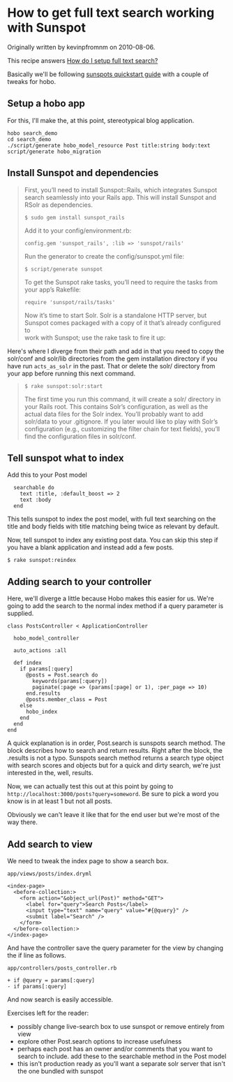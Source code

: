 # How to get full text search working with Sunspot

Originally written by kevinpfromnm on 2010-08-06.

This recipe answers [How do I setup full text search?](/questions/63-how-do-i-setup-full-text)

Basically we'll be following [sunspots quickstart guide](http://wiki.github.com/outoftime/sunspot/adding-sunspot-search-to-rails-in-5-minutes-or-less) with a couple of tweaks for hobo.

## Setup a hobo app

For this, I'll make the, at this point, stereotypical blog application.

    hobo search_demo
    cd search_demo
    ./script/generate hobo_model_resource Post title:string body:text
    script/generate hobo_migration

## Install Sunspot and dependencies

> First, you’ll need to install Sunspot::Rails, which integrates Sunspot search seamlessly into your Rails app. This will install Sunspot 
> and RSolr as dependencies.
> 
> `$ sudo gem install sunspot_rails`
> 
> Add it to your config/environment.rb:
> 
> `config.gem 'sunspot_rails', :lib => 'sunspot/rails'`
> 
> Run the generator to create the config/sunspot.yml file:
> 
> `$ script/generate sunspot`
> 
> To get the Sunspot rake tasks, you’ll need to require the tasks from your app’s Rakefile:
> 
> `require 'sunspot/rails/tasks'`
> 
> Now it’s time to start Solr. Solr is a standalone HTTP server, but Sunspot comes packaged with a copy of it that’s already configured to  
> work with Sunspot; use the rake task to fire it up:

Here's where I diverge from their path and add in that you need to copy the solr/conf and solr/lib directories from the gem installation directory if you have run `acts_as_solr` in the past.  That or delete the solr/ directory from your app before running this next command.

> `$ rake sunspot:solr:start`
> 
> The first time you run this command, it will create a solr/ directory in your Rails root. This contains Solr’s configuration, as well as
> the actual data files for the Solr index. You’ll probably want to add solr/data to your .gitignore. If you later would like to play 
> with Solr’s configuration (e.g., customizing the filter chain for text fields), you’ll find the configuration files in solr/conf.

## Tell sunspot what to index

Add this to your Post model

      searchable do
        text :title, :default_boost => 2
        text :body
      end

This tells sunspot to index the post model, with full text searching on the title and body fields with title matching being twice as relevant by default.

Now, tell sunspot to index any existing post data.  You can skip this step if you have a blank application and instead add a few posts.

`$ rake sunspot:reindex`

## Adding search to your controller

Here, we'll diverge a little because Hobo makes this easier for us.  We're going to add the search to the normal index method if a query parameter is supplied.

    class PostsController < ApplicationController

      hobo_model_controller

      auto_actions :all

      def index
        if params[:query]
          @posts = Post.search do
            keywords(params[:query])
            paginate(:page => (params[:page] or 1), :per_page => 10)
          end.results
          @posts.member_class = Post
        else
          hobo_index
        end
      end
    end

A quick explanation is in order, Post.search is sunspots search method.  The block describes how to search and return results.  Right after the block, the .results is not a typo.  Sunspots search method returns a search type object with search scores and objects but for a quick and dirty search, we're just interested in the, well, results.

Now, we can actually test this out at this point by going to `http://localhost:3000/posts?query=someword`.  Be sure to pick a word you know is in at least 1 but not all posts.

Obviously we can't leave it like that for the end user but we're most of the way there.

## Add search to view

We need to tweak the index page to show a search box.

`app/views/posts/index.dryml`

    <index-page>
      <before-collection:>
        <form action="&object_url(Post)" method="GET">
          <label for="query">Search Posts</label>
          <input type="text" name="query" value="#{@query}" />
          <submit label="Search" />
        </form>
      </before-collection:>
    </index-page>


And have the controller save the query parameter for the view by changing the if line as follows.

`app/controllers/posts_controller.rb`

    + if @query = params[:query]
    - if params[:query]

And now search is easily accessible.

Exercises left for the reader: 
* possibly change live-search box to use sunspot or remove entirely from view
* explore other Post.search options to increase usefulness
* perhaps each post has an owner and/or comments that you want to search to include.  add these to the searchable method in the Post model
* this isn't production ready as you'll want a separate solr server that isn't the one bundled with sunspot


